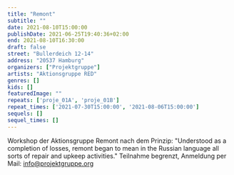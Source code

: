 ```yaml
---
title: "Remont"
subtitle: ""
date: 2021-08-10T15:00:00
publishDate: 2021-06-25T19:40:36+02:00
end: 2021-08-10T16:30:00
draft: false
street: "Bullerdeich 12-14"
address: "20537 Hamburg"
organizers: ["Projektgruppe"]
artists: "Aktionsgruppe RED"
genres: []
kids: []
featuredImage: ""
repeats: ['proje_01A', 'proje_01B']
repeat_times: ['2021-07-30T15:00:00', '2021-08-06T15:00:00']
sequels: []
sequel_times: []
---
```


Workshop der Aktionsgruppe Remont nach dem Prinzip:  "Understood as a completion of losses, remont began to mean in the Russian language all sorts of repair and upkeep activities." Teilnahme begrenzt, Anmeldung per Mail: info@projektgruppe.org